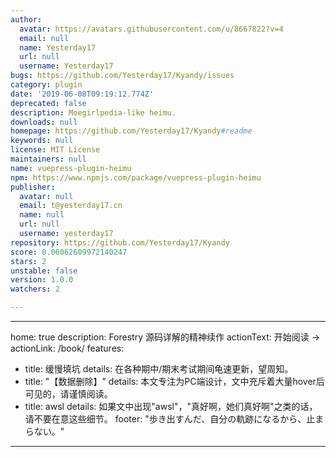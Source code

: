 ```yaml
---
author:
  avatar: https://avatars.githubusercontent.com/u/8667822?v=4
  email: null
  name: Yesterday17
  url: null
  username: Yesterday17
bugs: https://github.com/Yesterday17/Kyandy/issues
category: plugin
date: '2019-06-08T09:19:12.774Z'
deprecated: false
description: Moegirlpedia-like heimu.
downloads: null
homepage: https://github.com/Yesterday17/Kyandy#readme
keywords: null
license: MIT License
maintainers: null
name: vuepress-plugin-heimu
npm: https://www.npmjs.com/package/vuepress-plugin-heimu
publisher:
  avatar: null
  email: t@yesterday17.cn
  name: null
  url: null
  username: yesterday17
repository: https://github.com/Yesterday17/Kyandy
score: 0.06062609972140247
stars: 2
unstable: false
version: 1.0.0
watchers: 2

---
```


---
home: true
description: Forestry 源码详解的精神续作
actionText: 开始阅读 →
actionLink: /book/
features:
  - title: 缓慢填坑
    details: 在各种期中/期末考试期间龟速更新，望周知。
  - title: "【数据删除】"
    details: 本文专注为PC端设计，文中充斥着大量hover后可见的<black>，请谨慎阅读。
  - title: awsl
    details: 如果文中出现"awsl"，"真好啊，她们真好啊"之类的话，请不要在意这些细节。
footer: "歩き出すんだ、自分の軌跡になるから、止まらない。"
---
